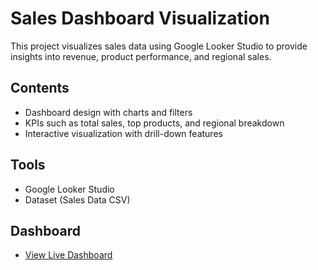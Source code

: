 # Sales Dashboard Visualization  

This project visualizes sales data using Google Looker Studio to provide insights into revenue, product performance, and regional sales.  

## Contents
- Dashboard design with charts and filters  
- KPIs such as total sales, top products, and regional breakdown  
- Interactive visualization with drill-down features  

## Tools
- Google Looker Studio  
- Dataset (Sales Data CSV)  

## Dashboard 
- [View Live Dashboard](https://lookerstudio.google.com/reporting/078d7640-f906-45bb-b1d4-537e571d94dc)  
